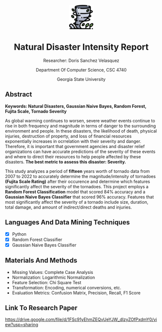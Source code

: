 <!--- PROJECT INFORMATION --->
<div align="center">
    <a href="https://github.com/DorisSanchez-Velasquez/NaturalDisasterReport">
        <img src="ReadMe_Images/tornadoes.png" alt="Logo" width="80" height="80">
    </a>
    <h1 align="center"> Natural Disaster Intensity Report </h1>
    <p align="center">Researcher: Doris Sanchez Velasquez</p>
    <p align="center">Department Of Computer Science, CSC 4740</p>
    <p align="center">Georgia State University</p>
</div>

<!--- ABOUT THE PROJECT--->
## Abstract
**Keywords: Natural Disasters, Gaussian Naive Bayes, Random Forest, Fujita Scale, Tornado Severity**

As global warming continues to worsen, severe weather events continue to rise in both frequency and magnitude in terms of danger to the surrounding environment and people. In these disasters, the likelihood of death, physical injuries, destruction of property, and loss of financial resources exponentially increases in ocrrelation with their severity and danger. Therefore, it is important that government agencies and disaster relief organizations can have accurate predictions of the severity of these events and where to direct their resources to help people affected by these disasters. **The best metric to assess this disaster: Severity.**

This study analyzes a period of **fifteen** years worth of tornado data from 2007 to 2022 to accurately determine the magnitude/intensity of tornadoes **(Fujita Scale Rating)** after their occurence and determine which features significantly affect the severity of the tornadoes. This project employs a **Random Forest Classification** model that scored 84% accuracy and a **Gaussian Naive Bayes Classifier** that scored 96% accuracy. Features that most significantly affect the severity of a tornado include size, duration, total damage, and amount of indirect/direct deaths and injuries.

## Languages And Data Mining Techniques
- [x] Python
- [x] Random Forest Classifier
- [x] Gaussian Naive Bayes Classifier

## Materials And Methods
- Missing Values: Complete Case Analysis
- Normalization: Logarithmic Normalization
- Feature Selection: Chi Square Test
- Transformation: Encoding, numerical conversions, etc.
- Evaluation Metrics: Confusion Matrix, Precision, Recall, F1 Score

## Link To Research Paper
https://drive.google.com/file/d/1FSc91yEhmZEQvUeYJW_dIzyZOfPxdmY0/view?usp=sharing
